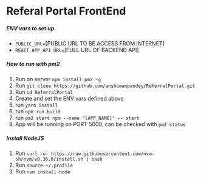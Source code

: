 # Referal Portal FrontEnd

##### ENV vars to set up

- `PUBLIC_URL=`[PUBLIC URL TO BE ACCESS FROM INTERNET]
- `REACT_APP_API_URL=`[FULL URL OF BACKEND API]

##### How to run with pm2
1. Run on server `npm install pm2 -g`
2. Run `git clone https://github.com/anshumanpandey/ReferralPortal.git`
3. Run `cd ReferralPortal`
5. Create and set the ENV vars defined above
6. run `yarn install`
7. run `npm run build`
8. run `pm2 start npm --name "[APP_NAME]" -- start` 
9. App will be running on PORT 5000, can be checked with `pm2 status`
 
##### Install NodeJS 

1. Run `curl -o- https://raw.githubusercontent.com/nvm-sh/nvm/v0.36.0/install.sh | bash`
2. Run `source ~/.profile`
3. Run `nvm install node`